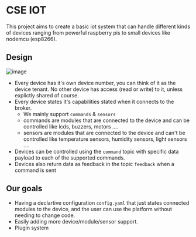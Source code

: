 # CSE IOT
This project aims to create a basic iot system that can handle different kinds of devices ranging from powerful raspberry pis to small devices like nodemcu (esp8266).

## Design
![image](https://github.com/AA-Hamza/cse-iot/assets/33000142/6f025e29-2286-40df-acd4-4bc411df3bad)
- Every device has it's own device number, you can think of it as the device tenant. No other device has access (read or write) to it, unless explictly shared of course. 
- Every device states it's capabilities stated when it connects to the broker.
  - We mainly support `commands` & `sensors`
  - commands are modules that are connected to the device and can be controlled like lcds, buzzers, motors ....
  - sensors are modules that are connected to the device and can't be controlled like temperature sensors, humidity sensors, light sensors .... 
- Devices can be controlled using the `command` topic with specific data payload to each of the supported commands.
- Devices also return data as feedback in the topic `feedback` when a command is sent

## Our goals
- Having a declartive configuration `config.yaml` that just states connected modules to the device, and the user can use the platform without needing to change code.
- Easily adding more device/module/sensor support.
- Plugin system
